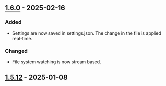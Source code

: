 ## [1.6.0] - 2025-02-16
### Added
- Settings are now saved in settings.json. The change in the file is applied real-time.

### Changed
- File system watching is now stream based.

## [1.5.12] - 2025-01-08
[1.6.0]: https://github.com/traveling-lumine/genshin_mod_manager/compare/v1.5.12...v1.6.0
[1.5.12]: https://github.com/traveling-lumine/genshin_mod_manager/releases/tag/v1.5.12
